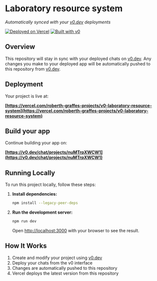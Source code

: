 # Laboratory resource system

_Automatically synced with your [v0.dev](https://v0.dev) deployments_

[![Deployed on Vercel](https://img.shields.io/badge/Deployed%20on-Vercel-black?style=for-the-badge&logo=vercel)](https://vercel.com/roberth-graffes-projects/v0-laboratory-resource-system)
[![Built with v0](https://img.shields.io/badge/Built%20with-v0.dev-black?style=for-the-badge)](https://v0.dev/chat/projects/nuMTrpXWCW1)

## Overview

This repository will stay in sync with your deployed chats on [v0.dev](https://v0.dev).
Any changes you make to your deployed app will be automatically pushed to this repository from [v0.dev](https://v0.dev).

## Deployment

Your project is live at:

**[https://vercel.com/roberth-graffes-projects/v0-laboratory-resource-system](https://vercel.com/roberth-graffes-projects/v0-laboratory-resource-system)**

## Build your app

Continue building your app on:

**[https://v0.dev/chat/projects/nuMTrpXWCW1](https://v0.dev/chat/projects/nuMTrpXWCW1)**

## Running Locally

To run this project locally, follow these steps:

1.  **Install dependencies:**

    ```bash
    npm install --legacy-peer-deps
    ```

2.  **Run the development server:**

    ```bash
    npm run dev
    ```

    Open [http://localhost:3000](http://localhost:3000) with your browser to see the result.

## How It Works

1. Create and modify your project using [v0.dev](https://v0.dev)
2. Deploy your chats from the v0 interface
3. Changes are automatically pushed to this repository
4. Vercel deploys the latest version from this repository
